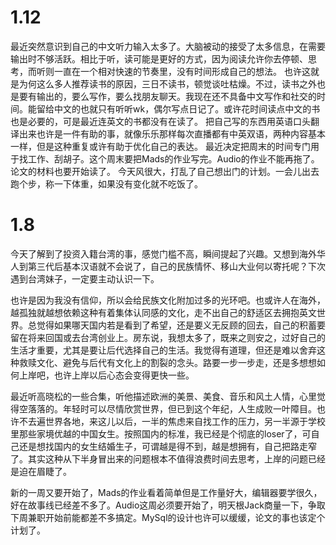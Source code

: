 # 1.12
最近突然意识到自己的中文听力输入太多了。大脑被动的接受了太多信息，在需要输出时不够活跃。相比于听，读可能是更好的方式，因为阅读允许你去停顿、思考，而听则一直在一个相对快速的节奏里，没有时间形成自己的想法。
也许这就是为何这么多人推荐读书的原因，三日不读书，顿觉谈吐枯燥。不过，读书之外也是要有输出的，要么写作，要么找朋友聊天。我现在还不具备中文写作和社交的时间。能留给中文的也就只有听听wk，偶尔写点日记了。或许花时间读点中文的书也是必要的，可是最近连英文的书都没有在读了。
把自己写的东西用英语口头翻译出来也许是一件有助的事，就像乐乐那样每次直播都有中英双语，两种内容基本一样，但是这种重复或许有助于优化自己的表达。
最近决定把周末的时间专门用于找工作、刮胡子。这个周末要把Mads的作业写完。Audio的作业不能再拖了。论文的材料也要开始读了。
今天风很大，打乱了自己想出门的计划。一会儿出去跑个步，称一下体重，如果没有变化就不吃饭了。


# 1.8

今天了解到了投资入籍台湾的事，感觉门槛不高，瞬间提起了兴趣。又想到海外华人到第三代后基本汉语就不会说了，自己的民族情怀、移山大业何以寄托呢？下次遇到台湾妹子，一定要主动认识一下。

也许是因为我没有信仰，所以会给民族文化附加过多的光环吧。也或许人在海外，越孤独就越想依赖这种有着集体认同感的文化，走不出自己的舒适区去拥抱英文世界。总觉得如果哪天国内若是看到了希望，还是要义无反顾的回去，自己的积蓄要留在将来回国或去台湾创业上。房东说，我想太多了，既来之则安之，过好自己的生活才重要，尤其是要让后代选择自己的生活。我觉得有道理，但还是难以舍弃这种救赎文化、避免与后代有文化上的割裂的念头。路要一步一步走，还是多想想如何上岸吧，也许上岸以后心态会变得更快一些。

最近听高晓松的一些合集，听他描述欧洲的美景、美食、音乐和风土人情，心里觉得空落落的。年轻时可以尽情欣赏世界，但已到这个年纪，人生成败一叶障目。也许不去遍世界各地，来这儿以后，一半的焦虑来自找工作的压力，另一半源于学校里那些家境优越的中国女生。按照国内的标准，我已经是个彻底的loser了，可自己还是想找国内的女生结婚生子，可谓越是得不到，越是想拥有，自己把路走窄了。其实这种从下半身冒出来的问题根本不值得浪费时间去思考，上岸的问题已经是迫在眉睫了。

新的一周又要开始了，Mads的作业看着简单但是工作量好大，编辑器要学很久，好在故事线已经差不多了。Audio这周必须要开始了，明天根Jack商量一下，争取下周兼职开始前能都差不多搞定。MySql的设计也许可以缓缓，论文的事也该定个计划了。
